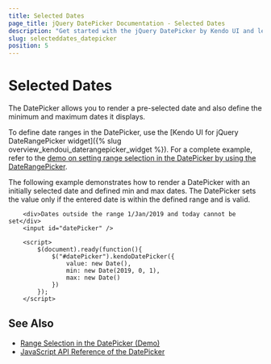 ```yaml
---
title: Selected Dates
page_title: jQuery DatePicker Documentation - Selected Dates
description: "Get started with the jQuery DatePicker by Kendo UI and learn how to set selected dates and date ranges in the widget."
slug: selecteddates_datepicker
position: 5
---
```


# Selected Dates

The DatePicker allows you to render a pre-selected date and also define the minimum and maximum dates it displays.

To define date ranges in the DatePicker, use the [Kendo UI for jQuery DateRangePicker widget]({% slug overview_kendoui_daterangepicker_widget %}). For a complete example, refer to the [demo on setting range selection in the DatePicker by using the DateRangePicker](https://demos.telerik.com/kendo-ui/datepicker/rangeselection).

The following example demonstrates how to render a DatePicker with an initially selected date and defined min and max dates. The DatePicker sets the value only if the entered date is within the defined range and is valid.

```dojo
    <div>Dates outside the range 1/Jan/2019 and today cannot be set</div>
    <input id="datePicker" />

    <script>
        $(document).ready(function(){
            $("#datePicker").kendoDatePicker({
                value: new Date(),
                min: new Date(2019, 0, 1),
                max: new Date()
            })
        });
    </script>
```

## See Also

* [Range Selection in the DatePicker (Demo)](https://demos.telerik.com/kendo-ui/datepicker/rangeselection)
* [JavaScript API Reference of the DatePicker](/api/javascript/ui/datepicker)
